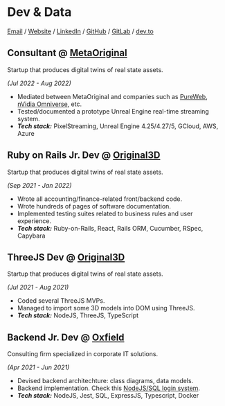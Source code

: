 # Dev & Data

[Email](mailto:israel.dynamics@gmail.com) 
/ [Website](https://i-assis.github.io/cv) 
/ [LinkedIn](https://www.linkedin.com/in/israel-assis-77105257/) 
/ [GitHub](https://github.com/i-assis/)
/ [GitLab](https://gitlab.com/i-assis/) 
/ [dev.to](https://dev.to/iassis)

## **Consultant** @ [MetaOriginal](https://www.linkedin.com/company/metaoriginal/)

Startup that produces digital twins of real state assets.

_(Jul 2022 - Aug 2022)_
 
  - Mediated between MetaOriginal and companies
  such as [PureWeb](https://www.pureweb.com/), [nVidia Omniverse](https://www.nvidia.com/en-us/omniverse/), etc.
  - Tested/documented a prototype Unreal Engine real-time streaming system.
  - **_Tech stack:_** PixelStreaming, Unreal Engine 4.25/4.27/5, GCloud, AWS, Azure

## **Ruby on Rails Jr. Dev** @ [Original3D](https://www.linkedin.com/company/original-3d/about/)

Startup that produces digital twins of real state assets.

_(Sep 2021 - Jan 2022)_
  
  - Wrote all accounting/finance-related front/backend code.  
  - Wrote hundreds of pages of software documentation.
  - Implemented testing suites related to business rules and user experience.
  - **_Tech stack:_** Ruby-on-Rails, React, Rails ORM, Cucumber, RSpec, Capybara

## **ThreeJS Dev** @ [Original3D](https://www.linkedin.com/company/original-3d/about/)

Startup that produces digital twins of real state assets.

_(Jul 2021 - Aug 2021)_
  
  - Coded several ThreeJS MVPs.
  - Managed to import some 3D models into DOM using ThreeJS.
  - **_Tech stack:_** NodeJS, ThreeJS, TypeScript 

## **Backend Jr. Dev** @ [Oxfield](https://www.linkedin.com/company/oxfield/about/)

Consulting firm specialized in corporate IT solutions.

_(Apr 2021 - Jun 2021)_

  - Devised backend architechture: class diagrams, data models.  
  - Backend implementation. Check this [NodeJS/SQL login system](https://github.com/i-assis/nodejs-mysql-handlebars-basic-login-system).
  - **_Tech stack:_** NodeJS, Jest, SQL, ExpressJS, Typescript, Docker
 